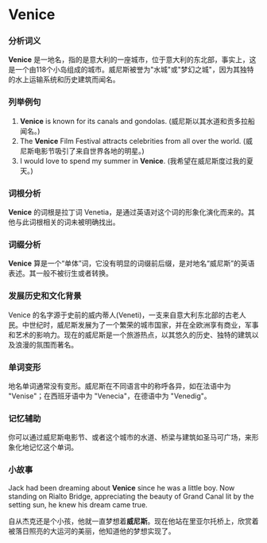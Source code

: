# Venice

### 分析词义

  

**Venice** 是一地名，指的是意大利的一座城市，位于意大利的东北部，事实上，这是一个由118个小岛组成的城市。威尼斯被誉为"水城"或"梦幻之城"，因为其独特的水上运输系统和历史建筑而闻名。

  

### 列举例句

  

1.  **Venice** is known for its canals and gondolas. (威尼斯以其水道和贡多拉船闻名。)
2.  The **Venice** Film Festival attracts celebrities from all over the world. (威尼斯电影节吸引了来自世界各地的明星。)
3.  I would love to spend my summer in **Venice**. (我希望在威尼斯度过我的夏天。)

  

### 词根分析

  

**Venice** 的词根是拉丁词 Venetia，是通过英语对这个词的形象化演化而来的。其他与此词根相关的词未被明确找出。

  

### 词缀分析

  

**Venice** 算是一个“单体”词，它没有明显的词缀前后缀，是对地名“威尼斯”的英语表述。其一般不被衍生或者转换。

  

### 发展历史和文化背景

  

Venice 的名字源于史前的威内蒂人(Veneti)，一支来自意大利东北部的古老人民。中世纪时，威尼斯发展为了一个繁荣的城市国家，并在全欧洲享有商业，军事和艺术的影响力。现在的威尼斯是一个旅游热点，以其悠久的历史、独特的建筑以及浪漫的氛围而著名。

  

### 单词变形

  

地名单词通常没有变形。威尼斯在不同语言中的称呼各异，如在法语中为 "Venise"；在西班牙语中为 "Venecia"，在德语中为 "Venedig"。

  

### 记忆辅助

  

你可以通过威尼斯电影节、或者这个城市的水道、桥梁与建筑如圣马可广场，来形象化地记忆这个单词。

  

### 小故事

  

Jack had been dreaming about **Venice** since he was a little boy. Now standing on Rialto Bridge, appreciating the beauty of Grand Canal lit by the setting sun, he knew his dream came true.

  

自从杰克还是个小孩，他就一直梦想着**威尼斯**。现在他站在里亚尔托桥上，欣赏着被落日照亮的大运河的美丽，他知道他的梦想实现了。
